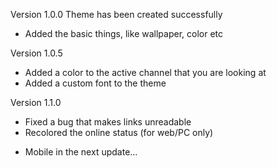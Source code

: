 Version 1.0.0
Theme has been created successfully 
- Added the basic things, like wallpaper, color etc

Version 1.0.5
- Added a color to the active channel that you are looking at
- Added a custom font to the theme

Version 1.1.0
- Fixed a bug that makes links unreadable
- Recolored the online status (for web/PC only) 
* Mobile in the next update...

